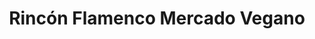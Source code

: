 ---
title: "Rincón Flamenco Mercado Vegano"
url: /la-serena/rincon-flamenco-mercado-vegano/
shop: alimentación sana
---